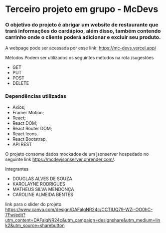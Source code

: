 # Terceiro projeto em grupo - McDevs
### O objetivo do projeto é abrigar um website de restaurante que trará informações do cardápioo, além disso, também contendo carrinho onde o cliente poderá adicionar e excluir seu produto.

A webpage pode ser acessada por esse link: https://mc-devs.vercel.app/

Métodos
Podem ser utilizados os seguintes métodos na rota /sugestões

* GET
* PUT
* POST
* DELETE

### Dependências utilizadas

* Axios;
* Framer Motion;
* React;
* React DOM;
* React Router DOM;
* React Icons.
* React Bootstrap.
* API REST

O projeto consome dados mockados de um jsonserver hospedado no seguinte link <https://mcdevjsonserver.onrender.com/>.

Integrantes
* DOUGLAS ALVES DE SOUZA
* KAROLAYNE RODRIGUES
* MATHEUS SILVA MENDONÇA
* CAROLINE ALMEIDA BENTES


link para o slider do projeto
https://www.canva.com/design/DAFalqNR24c/CCTIUQ79-WZi-OO0hC-7Fw/edit?utm_content=DAFalqNR24c&utm_campaign=designshare&utm_medium=link2&utm_source=sharebutton

